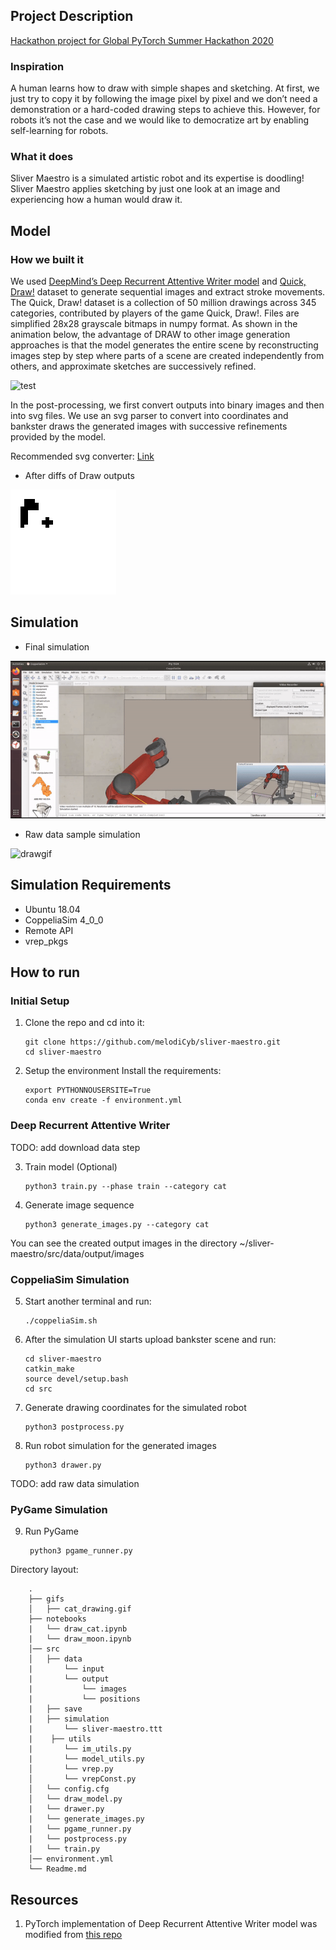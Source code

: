 ## Project Description

[Hackathon project for Global PyTorch Summer Hackathon 2020](https://pytorch2020.devpost.com/)

### Inspiration
A human learns how to draw with simple shapes and sketching.  At first, we just try to copy it by following the image pixel by pixel and we don’t need a demonstration or a hard-coded drawing steps to achieve this. However, for robots it’s not the case and we would like to democratize art by enabling self-learning for robots.

### What it does
Sliver Maestro is a simulated artistic robot and its expertise is doodling! Sliver Maestro applies sketching by just one look at an image and experiencing how a human would draw it. 

## Model


### How we built it

We used [DeepMind’s Deep Recurrent Attentive Writer model](https://deepmind.com/research/publications/draw-recurrent-neural-network-image-generation) and [Quick, Draw!](https://github.com/googlecreativelab/quickdraw-dataset) dataset to generate sequential images and extract stroke movements. The Quick, Draw! dataset is a collection of 50 million drawings across 345 categories, contributed by players of the game Quick, Draw!. Files are simplified 28x28 grayscale bitmaps in numpy format. As shown in the animation below, the advantage of DRAW to  other image generation approaches is that the model generates the entire scene by reconstructing images step by step where parts of a scene are created independently from others, and approximate sketches are successively refined. 

![test](https://github.com/melodiCyb/neural-networks/blob/master/catdraw.gif)

In the post-processing, we first convert outputs into binary images and  then into svg files. We use an svg parser to convert into coordinates and bankster draws the generated images with successive refinements provided by the model.


Recommended svg converter: [Link](https://image.online-convert.com/convert-to-svg)


* After diffs of Draw outputs

![drawpostprocess](https://github.com/melodiCyb/sliver-maestro/blob/master/gifs/postprocessed_draw.gif)

## Simulation 
* Final simulation

![bankstergif](https://github.com/melodiCyb/sliver-maestro/blob/master/gifs/generated.gif)


* Raw data sample simulation

![drawgif](https://github.com/melodiCyb/baxter-drawing/blob/master/baxter_ws/baxter_drawing_cat.gif)



## Simulation Requirements

* Ubuntu 18.04
* CoppeliaSim 4_0_0 
* Remote API
* vrep_pkgs



## How to run

### Initial Setup
1. Clone the repo and cd into it:
        
       git clone https://github.com/melodiCyb/sliver-maestro.git
       cd sliver-maestro
      
2. Setup the environment Install the requirements:

       export PYTHONNOUSERSITE=True
       conda env create -f environment.yml

### Deep Recurrent Attentive Writer

TODO: add download data step

3. Train model (Optional) 
       
       python3 train.py --phase train --category cat
        
4. Generate image sequence 
    
       python3 generate_images.py --category cat

You can see the created output images in the directory ~/sliver-maestro/src/data/output/images    

### CoppeliaSim Simulation


5. Start another terminal and run:

       ./coppeliaSim.sh
       
6. After the simulation UI starts upload bankster scene and run:
 
       cd sliver-maestro
       catkin_make
       source devel/setup.bash
       cd src
       
7. Generate drawing coordinates for the simulated robot

       python3 postprocess.py
       
8. Run robot simulation for the generated images

       python3 drawer.py
       
TODO: add raw data simulation

### PyGame Simulation
       
9. Run PyGame 
        
        python3 pgame_runner.py
        

Directory layout:

        .
        ├── gifs        
        │   ├── cat_drawing.gif
        ├── notebooks
        |   └── draw_cat.ipynb
        |   └── draw_moon.ipynb
        │── src
        │   ├── data         
        |       └── input
        |       └── output
        |           └── images
        |           └── positions       
        |   ├── save
        |   ├── simulation
        |       └── sliver-maestro.ttt
        |    ├── utils
        |       └── im_utils.py
        |       └── model_utils.py
        │       └── vrep.py
        │       └── vrepConst.py
        │   └── config.cfg
        │   └── draw_model.py
        |   └── drawer.py
        |   └── generate_images.py
        |   └── pgame_runner.py
        |   └── postprocess.py
        |   └── train.py
        │── environment.yml
        └── Readme.md
        
        
## Resources
1. PyTorch implementation of Deep Recurrent Attentive Writer model was modified from [this repo](https://github.com/chenzhaomin123/draw_pytorch)
